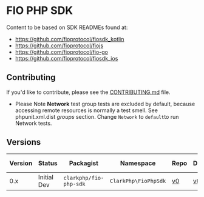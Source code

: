 # FIO PHP SDK

Content to be based on SDK READMEs found at:

- https://github.com/fioprotocol/fiosdk_kotlin
- https://github.com/fioprotocol/fiojs
- https://github.com/fioprotocol/fio-go
- https://github.com/fioprotocol/fiosdk_ios

## Contributing

If you'd like to contribute, please see the [CONTRIBUTING.md](CONTRIBUTING.md) file.

- Please Note
  **Network** test group tests are excluded by default, because accessing
  remote resources is normally a test smell. See phpunit.xml.dist *groups* section.
  Change `Network` to `default`to run Network tests.

## Versions

| Version | Status     | Packagist           | Namespace    | Repo                | Docs                | PSR-18 | PHP Version |
|---------|------------|---------------------|--------------|---------------------|-------------------|-------|-------------|
| 0.x     | Initial Dev | `clarkphp/fio-php-sdk` | `ClarkPhp\FioPhpSdk` | [v0][clark-fio-0-repo] | [v0][clark-fio-0-docs] | Yes | >= 7.3 |

[clark-fio-0-repo]: https://github.com/clarkphp/fio-php-sdk
[clark-fio-0-docs]: https://github.com/clarkphp/fio-php-sdk/tree/main/docs